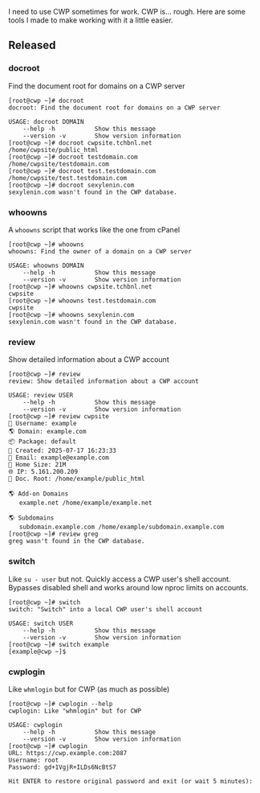 I need to use CWP sometimes for work. CWP is... rough. Here are some tools I made to make working with it a little easier.

## Released
### docroot
Find the document root for domains on a CWP server

```
[root@cwp ~]# docroot
docroot: Find the document root for domains on a CWP server

USAGE: docroot DOMAIN
    --help -h           Show this message
    --version -v        Show version information
[root@cwp ~]# docroot cwpsite.tchbnl.net
/home/cwpsite/public_html
[root@cwp ~]# docroot testdomain.com
/home/cwpsite/testdomain.com
[root@cwp ~]# docroot test.testdomain.com
/home/cwpsite/test.testdomain.com
[root@cwp ~]# docroot sexylenin.com
sexylenin.com wasn't found in the CWP database.
```

### whoowns
A `whoowns` script that works like the one from cPanel

```
[root@cwp ~]# whoowns
whoowns: Find the owner of a domain on a CWP server

USAGE: whoowns DOMAIN
    --help -h           Show this message
    --version -v        Show version information
[root@cwp ~]# whoowns cwpsite.tchbnl.net
cwpsite
[root@cwp ~]# whoowns test.testdomain.com
cwpsite
[root@cwp ~]# whoowns sexylenin.com
sexylenin.com wasn't found in the CWP database.
```

### review
Show detailed information about a CWP account

```
[root@cwp ~]# review
review: Show detailed information about a CWP account

USAGE: review USER
    --help -h           Show this message
    --version -v        Show version information
[root@cwp ~]# review cwpsite
🧔 Username: example
🌎 Domain: example.com
📦 Package: default
📅 Created: 2025-07-17 16:23:33
📧 Email: example@example.com
💾 Home Size: 21M
🌐 IP: 5.161.200.209
📂 Doc. Root: /home/example/public_html

🌎 Add-on Domains
   example.net /home/example/example.net

🌎 Subdomains
   subdomain.example.com /home/example/subdomain.example.com
[root@cwp ~]# review greg
greg wasn't found in the CWP database.
```

### switch
Like `su - user` but not. Quickly access a CWP user's shell account. Bypasses disabled shell and works around low nproc limits on accounts.

```
[root@cwp ~]# switch
switch: "Switch" into a local CWP user's shell account

USAGE: switch USER
    --help -h           Show this message
    --version -v        Show version information
[root@cwp ~]# switch example
[example@cwp ~]$
```

### cwplogin
Like `whmlogin` but for CWP (as much as possible)

```
[root@cwp ~]# cwplogin --help
cwplogin: Like "whmlogin" but for CWP

USAGE: cwplogin
    --help -h           Show this message
    --version -v        Show version information
[root@cwp ~]# cwplogin
URL: https://cwp.example.com:2087
Username: root
Password: gd+1VgjR+ILDs6NcBtS7

Hit ENTER to restore original password and exit (or wait 5 minutes):
```
